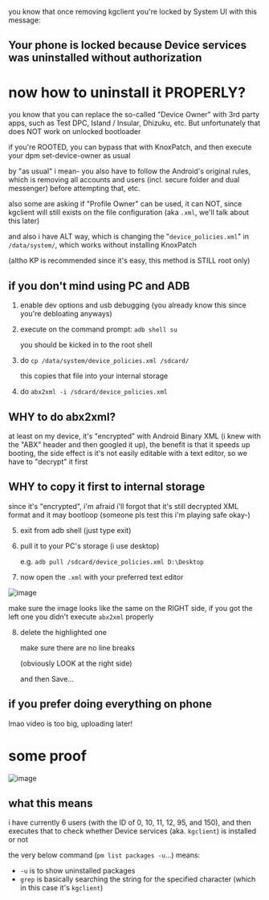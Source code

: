 you know that once removing kgclient you're locked by System UI with this message:

## Your phone is locked because Device services was uninstalled without authorization

# now how to uninstall it PROPERLY?

you know that you can replace the so-called "Device Owner" with 3rd party apps, such as Test DPC, Island / Insular, Dhizuku, etc. But unfortunately that does NOT work on unlocked bootloader

if you're ROOTED, you can bypass that with KnoxPatch, and then execute your dpm set-device-owner as usual

by "as usual" i mean- you also have to follow the Android's original rules, which is removing all accounts and users (incl. secure folder and dual messenger) before attempting that, etc.

also some are asking if "Profile Owner" can be used, it can NOT, since kgclient will still exists on the file configuration (aka `.xml`, we'll talk about this later)

and also i have ALT way, which is changing the "`device_policies.xml`" in `/data/system/`, which works without installing KnoxPatch

(altho KP is recommended since it's easy, this method is STILL root only)

## if you don't mind using PC and ADB

1. enable dev options and usb debugging (you already know this since you're debloating anyways)
2. execute on the command prompt: `adb shell su`

   you should be kicked in to the root shell
3. do `cp /data/system/device_policies.xml /sdcard/`

   this copies that file into your internal storage
4. do `abx2xml -i /sdcard/device_policies.xml`

## WHY to do abx2xml?
at least on my device, it's "encrypted" with Android Binary XML (i knew with the "ABX" header and then googled it up), the benefit is that it speeds up booting, the side effect is it's not easily editable with a text editor, so we have to "decrypt" it first

## WHY to copy it first to internal storage
since it's "encrypted", i'm afraid i'll forgot that it's still decrypted XML format and it may bootloop (someone pls test this i'm playing safe okay-)

5. exit from adb shell (just type exit)
6. pull it to your PC's storage (i use desktop)

   e.g. `adb pull /sdcard/device_policies.xml D:\Desktop`
7. now open the `.xml` with your preferred text editor

![image](https://github.com/Antonomasia3/stuff/assets/89201774/47bdbcd7-7770-430a-a771-3f9345b015e7)

make sure the image looks like the same on the RIGHT side, if you got the left one you didn't execute `abx2xml` properly

8. delete the highlighted one

   make sure there are no line breaks

   (obviously LOOK at the right side)

   and then Save...

## if you prefer doing everything on phone
lmao video is too big, uploading later!

# some proof

![image](https://github.com/Antonomasia3/stuff/assets/89201774/9708415c-7626-4729-9323-009533dd4f66)

## what this means

i have currently 6 users (with the ID of 0, 10, 11, 12, 95, and 150), and then executes that to check whether Device services (aka. `kgclient`) is installed or not

the very below command (`pm list packages -u`...) means:

* `-u` is to show uninstalled packages
* `grep` is basically searching the string for the specified character (which in this case it's `kgclient`)
